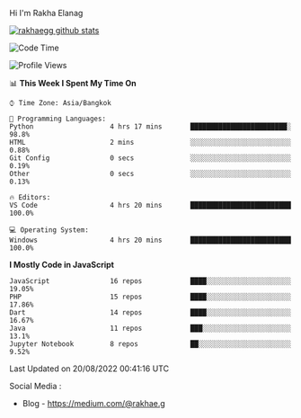 Hi I'm Rakha Elanag


[![rakhaegg github stats](https://github-readme-stats.vercel.app/api?username=rakhaegg)](https://github.com/rakhaegg/rakhaegg)




<!--START_SECTION:waka-->
![Code Time](http://img.shields.io/badge/Code%20Time-0%20secs-blue)

![Profile Views](http://img.shields.io/badge/Profile%20Views-2-blue)

📊 **This Week I Spent My Time On** 

```text
⌚︎ Time Zone: Asia/Bangkok

💬 Programming Languages: 
Python                   4 hrs 17 mins       ████████████████████████░   98.8% 
HTML                     2 mins              ░░░░░░░░░░░░░░░░░░░░░░░░░   0.88% 
Git Config               0 secs              ░░░░░░░░░░░░░░░░░░░░░░░░░   0.19% 
Other                    0 secs              ░░░░░░░░░░░░░░░░░░░░░░░░░   0.13%

🔥 Editors: 
VS Code                  4 hrs 20 mins       █████████████████████████   100.0%

💻 Operating System: 
Windows                  4 hrs 20 mins       █████████████████████████   100.0%

```

**I Mostly Code in JavaScript** 

```text
JavaScript               16 repos            ████░░░░░░░░░░░░░░░░░░░░░   19.05% 
PHP                      15 repos            ████░░░░░░░░░░░░░░░░░░░░░   17.86% 
Dart                     14 repos            ████░░░░░░░░░░░░░░░░░░░░░   16.67% 
Java                     11 repos            ███░░░░░░░░░░░░░░░░░░░░░░   13.1% 
Jupyter Notebook         8 repos             ██░░░░░░░░░░░░░░░░░░░░░░░   9.52%

```



 Last Updated on 20/08/2022 00:41:16 UTC
<!--END_SECTION:waka-->

Social Media : 
- Blog - https://medium.com/@rakhae.g
